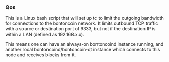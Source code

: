 ### Qos ###

This is a Linux bash script that will set up tc to limit the outgoing bandwidth for connections to the bontoncoin network. It limits outbound TCP traffic with a source or destination port of 9333, but not if the destination IP is within a LAN (defined as 192.168.x.x).

This means one can have an always-on bontoncoind instance running, and another local bontoncoind/bontoncoin-qt instance which connects to this node and receives blocks from it.
